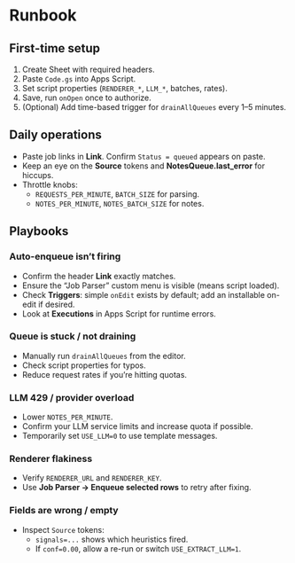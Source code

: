 # Runbook

## First-time setup
1. Create Sheet with required headers.
2. Paste `Code.gs` into Apps Script.
3. Set script properties (`RENDERER_*`, `LLM_*`, batches, rates).
4. Save, run `onOpen` once to authorize.
5. (Optional) Add time-based trigger for `drainAllQueues` every 1–5 minutes.

## Daily operations
- Paste job links in **Link**. Confirm `Status = queued` appears on paste.
- Keep an eye on the **Source** tokens and **NotesQueue.last_error** for hiccups.
- Throttle knobs:
  - `REQUESTS_PER_MINUTE`, `BATCH_SIZE` for parsing.
  - `NOTES_PER_MINUTE`, `NOTES_BATCH_SIZE` for notes.

## Playbooks

### Auto-enqueue isn’t firing
- Confirm the header **Link** exactly matches.
- Ensure the “Job Parser” custom menu is visible (means script loaded).
- Check **Triggers**: simple `onEdit` exists by default; add an installable on-edit if desired.
- Look at **Executions** in Apps Script for runtime errors.

### Queue is stuck / not draining
- Manually run `drainAllQueues` from the editor.
- Check script properties for typos.
- Reduce request rates if you’re hitting quotas.

### LLM 429 / provider overload
- Lower `NOTES_PER_MINUTE`.
- Confirm your LLM service limits and increase quota if possible.
- Temporarily set `USE_LLM=0` to use template messages.

### Renderer flakiness
- Verify `RENDERER_URL` and `RENDERER_KEY`.
- Use **Job Parser → Enqueue selected rows** to retry after fixing.

### Fields are wrong / empty
- Inspect `Source` tokens:
  - `signals=...` shows which heuristics fired.
  - If `conf=0.00`, allow a re-run or switch `USE_EXTRACT_LLM=1`.

